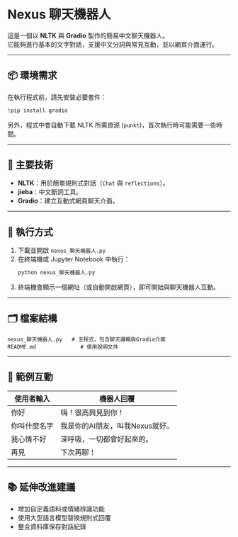 # Nexus 聊天機器人

這是一個以 **NLTK** 與 **Gradio** 製作的簡易中文聊天機器人。  
它能夠進行基本的文字對話，支援中文分詞與常見互動，並以網頁介面運行。

---

## 📦 環境需求

在執行程式前，請先安裝必要套件：

```bash
!pip install gradio
```

另外，程式中會自動下載 NLTK 所需資源 (`punkt`)，首次執行時可能需要一些時間。

---

## 🧠 主要技術

- **NLTK**：用於簡單規則式對話（`Chat` 與 `reflections`）。
- **jieba**：中文斷詞工具。
- **Gradio**：建立互動式網頁聊天介面。

---

## 🚀 執行方式

1. 下載並開啟 `nexus_聊天機器人.py`
2. 在終端機或 Jupyter Notebook 中執行：
   ```bash
   python nexus_聊天機器人.py
   ```
3. 終端機會顯示一個網址（或自動開啟網頁），即可開始與聊天機器人互動。

---

## 🗂️ 檔案結構

```
nexus_聊天機器人.py   # 主程式，包含聊天邏輯與Gradio介面
README.md              # 使用說明文件
```

---

## 💬 範例互動

| 使用者輸入 | 機器人回覆 |
|-------------|-------------|
| 你好 | 嗨！很高興見到你！ |
| 你叫什麼名字 | 我是你的AI朋友，叫我Nexus就好。 |
| 我心情不好 | 深呼吸，一切都會好起來的。 |
| 再見 | 下次再聊！ |

---

## 📚 延伸改進建議

- 增加自定義語料或情緒辨識功能  
- 使用大型語言模型替換規則式回覆  
- 整合資料庫保存對話紀錄
